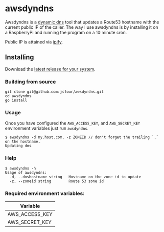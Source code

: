 # awsdyndns

Awsdyndns is a [dynamic dns](https://en.wikipedia.org/wiki/Dynamic_DNS) tool that updates a Route53 hostname with the current public IP of the caller. The way I use awsdyndns is by installing it on a RaspberryPi and running the program on a 10 minute cron.

Public IP is attained via [ipify](https://www.ipify.org/).

## Installing

Download the [latest release for your system](https://github.com/jsfour/awsdyndns/releases).

### Building from source
```
git clone git@github.com:jsfour/awsdyndns.git
cd awsdyndns
go install
```

### Usage
Once you have configured the `AWS_ACCESS_KEY`, and `AWS_SECRET_KEY` environment variables just run `awsdyndns`.

```
$ awsdyndns -d my.host.com. -z ZONEID // don't forget the trailing `.` on the hostname.
Updating dns
```

### Help
```
$ awsdyndns -h
Usage of awsdyndns:
  -d, --dnshostname string   Hostname on the zone id to update
  -z, --zoneid string        Route 53 zone id
```


### Required environment variables:
| Variable |
|----------|
| AWS_ACCESS_KEY |
| AWS_SECRET_KEY |

